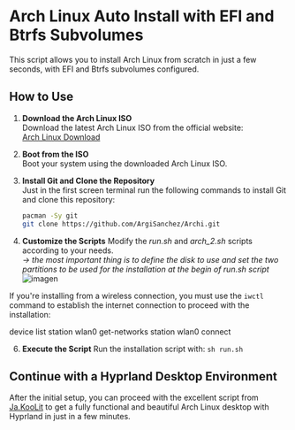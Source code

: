 # Arch Linux Auto Install with EFI and Btrfs Subvolumes

This script allows you to install Arch Linux from scratch in just a few seconds, with EFI and Btrfs subvolumes configured.

## How to Use

1. **Download the Arch Linux ISO**  
   Download the latest Arch Linux ISO from the official website:  
   [Arch Linux Download](https://archlinux.org/download/)

2. **Boot from the ISO**  
   Boot your system using the downloaded Arch Linux ISO.

3. **Install Git and Clone the Repository**  
   Just in the first screen terminal run the following commands to install Git and clone this repository:
   ```bash
   pacman -Sy git
   git clone https://github.com/ArgiSanchez/Archi.git

4. **Customize the Scripts**
   Modify the *run.sh* and *arch_2.sh* scripts according to your needs. \
   *-> the most important thing is to define the disk to use and set the two partitions to be used for the installation at the begin of run.sh script*
   ![imagen](https://github.com/ArgiSanchez/Archi/assets/2486668/3a17a4e5-11f2-4971-ab92-57add42feb9a)

   
If you're installing from a wireless connection, you must use the `iwctl` command to establish the internet connection to proceed with the installation:
 
device list
station wlan0 get-networks
station wlan0 connect


6. **Execute the Script**
   Run the installation script with:
   ```sh run.sh``` 

## Continue with a Hyprland Desktop Environment

After the initial setup, you can proceed with the excellent script from [Ja.KooLit](https://github.com/JaKooLit/Arch-Hyprland) to get a fully functional and beautiful Arch Linux desktop with Hyprland in just in a few minutes.

